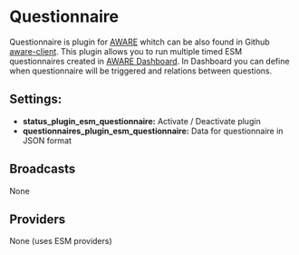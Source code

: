 Questionnaire
=========

Questionnaire is plugin for [AWARE](http://www.awareframework.com/) whitch can be also found in Github [aware-client](https://github.com/denzilferreira/aware-client).
This plugin allows you to run multiple timed ESM questionnaires created in [AWARE Dashboard](https://api.awareframework.com). In Dashboard you can define when questionnaire will be triggered and relations between questions.


Settings:
---------
- **status_plugin_esm_questionnaire:** Activate / Deactivate plugin
- **questionnaires_plugin_esm_questionnaire:**  Data for questionnaire in JSON format


Broadcasts
----------
None


Providers
----------
None (uses ESM providers)
